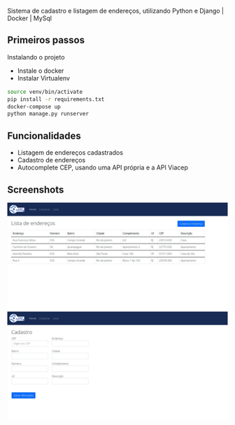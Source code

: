 

Sistema de cadastro e listagem de endereços, utilizando Python e Django | Docker | MySql 

## Primeiros passos

Instalando o projeto

- Instale o docker 
- Instalar Virtualenv


```bash
source venv/bin/activate
pip install -r requirements.txt
docker-compose up 
python manage.py runserver  
```
    
## Funcionalidades

- Listagem de endereços cadastrados 
- Cadastro de endereços 
- Autocomplete CEP, usando uma API própria e a API Viacep



## Screenshots

<img src="docs/tela_lista.jpeg" style="width:900px"/>
<img src="docs/tela_cadastro.jpeg" style="width:900px"/>

